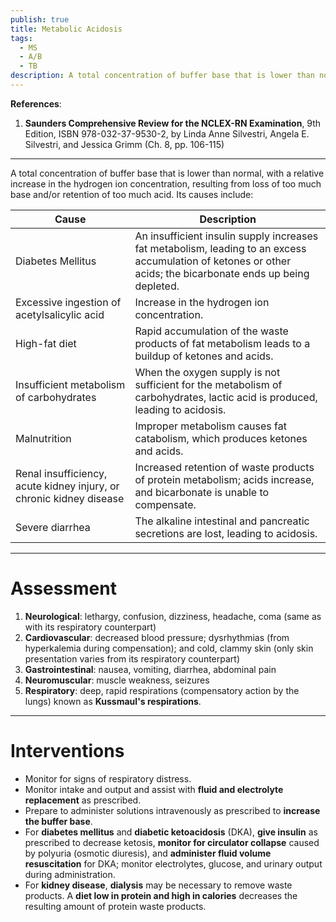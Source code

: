 ```yaml
---
publish: true
title: Metabolic Acidosis
tags:
  - MS
  - A/B
  - TB
description: A total concentration of buffer base that is lower than normal, with a relative increase in the hydrogen ion concentration, resulting from loss of too much base and/or retention of too much acid.
---
```

**References**:
1. **Saunders Comprehensive Review for the NCLEX-RN Examination**, 9th Edition, ISBN 978-032-37-9530-2, by Linda Anne Silvestri, Angela E. Silvestri, and Jessica Grimm (Ch. 8, pp. 106-115)

___

A total concentration of buffer base that is lower than normal, with a relative increase in the hydrogen ion concentration, resulting from loss of too much base and/or retention of too much acid. Its causes include:

| Cause                                                               | Description                                                                                                                                                   |
| ------------------------------------------------------------------- | ------------------------------------------------------------------------------------------------------------------------------------------------------------- |
| Diabetes Mellitus                                                   | An insufficient insulin supply increases fat metabolism, leading to an excess accumulation of ketones or other acids; the bicarbonate ends up being depleted. |
| Excessive ingestion of acetylsalicylic acid                         | Increase in the hydrogen ion concentration.                                                                                                                   |
| High-fat diet                                                       | Rapid accumulation of the waste products of fat metabolism leads to a buildup of ketones and acids.                                                           |
| Insufficient metabolism of carbohydrates                            | When the oxygen supply is not sufficient for the metabolism of carbohydrates, lactic acid is produced, leading to acidosis.                                   |
| Malnutrition                                                        | Improper metabolism causes fat catabolism, which produces ketones and acids.                                                                                  |
| Renal insufficiency, acute kidney injury, or chronic kidney disease | Increased retention of waste products of protein metabolism; acids increase, and bicarbonate is unable to compensate.                                         |
| Severe diarrhea                                                     | The alkaline intestinal and pancreatic secretions are lost, leading to acidosis.                                                                              |

___

# Assessment
1. **Neurological**: lethargy, confusion, dizziness, headache, coma (same as with its respiratory counterpart)
2. **Cardiovascular**: decreased blood pressure; dysrhythmias (from hyperkalemia during compensation); and cold, clammy skin (only skin presentation varies from its respiratory counterpart\)
3. **Gastrointestinal**: nausea, vomiting, diarrhea, abdominal pain
4. **Neuromuscular**: muscle weakness, seizures
5. **Respiratory**: deep, rapid respirations (compensatory action by the lungs) known as **Kussmaul's respirations**.

___

# Interventions
- Monitor for signs of respiratory distress.
- Monitor intake and output and assist with **fluid and electrolyte replacement** as prescribed.
- Prepare to administer solutions intravenously as prescribed to **increase the buffer base**.
- For **diabetes mellitus** and **diabetic ketoacidosis** (DKA), **give insulin** as prescribed to decrease ketosis, **monitor for circulator collapse** caused by polyuria (osmotic diuresis), and **administer fluid volume resuscitation** for DKA; monitor electrolytes, glucose, and urinary output during administration.
- For **kidney disease**, **dialysis** may be necessary to remove waste products. A **diet low in protein and high in calories** decreases the resulting amount of protein waste products.
